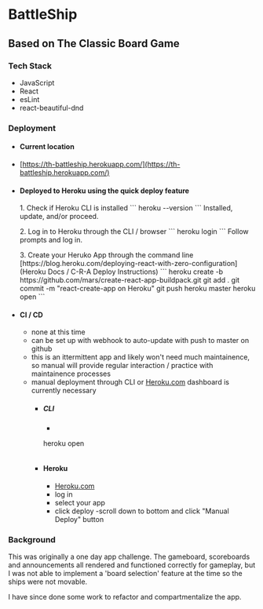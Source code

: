 <p align="center" >

# BattleShip
## Based on The Classic Board Game
</p>

### Tech Stack
- JavaScript
- React
- esLint
- react-beautiful-dnd

### Deployment
- #### Current location
 - [https://th-battleship.herokuapp.com/](https://th-battleship.herokuapp.com/)

- #### Deployed to Heroku using the quick deploy feature
  <p>
  1. Check if Heroku CLI is installed
  ```
  heroku --version
  ```
  Installed, update, and/or proceed.
  </p>
  <p>
  2. Log in to Heroku through the CLI / browser
  ```
  heroku login
  ```
  Follow prompts and log in.
  </p>
  <p>
  3. Create your Heruko App through the command line
  [https://blog.heroku.com/deploying-react-with-zero-configuration](Heroku Docs / C-R-A Deploy Instructions)
  ```
  heroku create -b https://github.com/mars/create-react-app-buildpack.git
  git add .
  git commit -m "react-create-app on Heroku"
  git push heroku master
  heroku open
  ```
  </p>

- #### CI / CD
  - none at this time
  - can be set up with webhook to auto-update with push to master on github
  - this is an ittermittent app and likely won't need much maintainence, so manual will provide regular interaction / practice with maintainence processes
  - manual deployment through CLI or [Heroku.com](Heroku) dashboard is currently necessary
    - ##### CLI
      - ```git push heroku master
      heroku open
      ```
    - #### Heroku
      - [Heroku.com](Heroku)
      - log in
      - select your app
      - click deploy
      -scroll down to bottom and click "Manual Deploy" button

### Background
<p>
This was originally a one day app challenge.  The gameboard, scoreboards and announcements all rendered and functioned correctly for gameplay, but I was not able to implement a 'board selection' feature at the time so the ships were not movable.
</p>
<p>
I have since done some work to refactor and compartmentalize the app.
</p>
